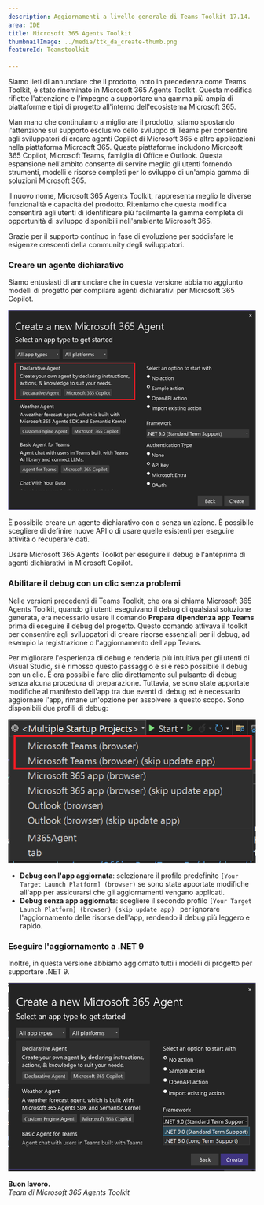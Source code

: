 ```yaml
---
description: Aggiornamenti a livello generale di Teams Toolkit 17.14.
area: IDE
title: Microsoft 365 Agents Toolkit
thumbnailImage: ../media/ttk_da_create-thumb.png
featureId: Teamstoolkit

---
```



Siamo lieti di annunciare che il prodotto, noto in precedenza come Teams Toolkit, è stato rinominato in Microsoft 365 Agents Toolkit. Questa modifica riflette l'attenzione e l'impegno a supportare una gamma più ampia di piattaforme e tipi di progetto all'interno dell'ecosistema Microsoft 365.

Man mano che continuiamo a migliorare il prodotto, stiamo spostando l'attenzione sul supporto esclusivo dello sviluppo di Teams per consentire agli sviluppatori di creare agenti Copilot di Microsoft 365 e altre applicazioni nella piattaforma Microsoft 365. Queste piattaforme includono Microsoft 365 Copilot, Microsoft Teams, famiglia di Office e Outlook. Questa espansione nell'ambito consente di servire meglio gli utenti fornendo strumenti, modelli e risorse completi per lo sviluppo di un'ampia gamma di soluzioni Microsoft 365.

Il nuovo nome, Microsoft 365 Agents Toolkit, rappresenta meglio le diverse funzionalità e capacità del prodotto. Riteniamo che questa modifica consentirà agli utenti di identificare più facilmente la gamma completa di opportunità di sviluppo disponibili nell'ambiente Microsoft 365.

Grazie per il supporto continuo in fase di evoluzione per soddisfare le esigenze crescenti della community degli sviluppatori.


### Creare un agente dichiarativo 

Siamo entusiasti di annunciare che in questa versione abbiamo aggiunto modelli di progetto per compilare agenti dichiarativi per Microsoft 365 Copilot.

![creare un progetto di agente dichiarativo](../media/atk_da_create.png)

È possibile creare un agente dichiarativo con o senza un'azione. È possibile scegliere di definire nuove API o di usare quelle esistenti per eseguire attività o recuperare dati.

Usare Microsoft 365 Agents Toolkit per eseguire il debug e l'anteprima di agenti dichiarativi in Microsoft Copilot.

### Abilitare il debug con un clic senza problemi
Nelle versioni precedenti di Teams Toolkit, che ora si chiama Microsoft 365 Agents Toolkit, quando gli utenti eseguivano il debug di qualsiasi soluzione generata, era necessario usare il comando **Prepara dipendenza app Teams** prima di eseguire il debug del progetto. Questo comando attivava il toolkit per consentire agli sviluppatori di creare risorse essenziali per il debug, ad esempio la registrazione o l'aggiornamento dell'app Teams.

Per migliorare l'esperienza di debug e renderla più intuitiva per gli utenti di Visual Studio, si è rimosso questo passaggio e si è reso possibile il debug con un clic. È ora possibile fare clic direttamente sul pulsante di debug senza alcuna procedura di preparazione. Tuttavia, se sono state apportate modifiche al manifesto dell'app tra due eventi di debug ed è necessario aggiornare l'app, rimane un'opzione per assolvere a questo scopo.
Sono disponibili due profili di debug:

![profili di debug](../media/atk_debug_profiles.png)

- **Debug con l'app aggiornata**: selezionare il profilo predefinito `[Your Target Launch Platform] (browser)` se sono state apportate modifiche all'app per assicurarsi che gli aggiornamenti vengano applicati.
- **Debug senza app aggiornata**: scegliere il secondo profilo `[Your Target Launch Platform] (browser) (skip update app) ` per ignorare l'aggiornamento delle risorse dell'app, rendendo il debug più leggero e rapido.

### Eseguire l'aggiornamento a .NET 9

Inoltre, in questa versione abbiamo aggiornato tutti i modelli di progetto per supportare .NET 9.

![Supporto per .net9](../media/atk_net9.png)

**Buon lavoro.**  
*Team di Microsoft 365 Agents Toolkit*
